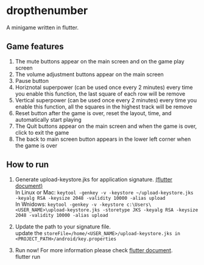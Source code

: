 # dropthenumber
A minigame written in flutter.

## Game features
1. The mute buttons appear on the main screen and on the game play screen
2. The volume adjustment buttons appear on the main screen
3. Pause button
4. Horiznotal superpower (can be used once every 2 minutes) every time you enable this function, the last square of each row will be remove
5. Vertical superpower (can be used once every 2 minutes) every time you enable this function, all the squares in the highest track will be remove
6. Reset button after the game is over, reset the layout, time, and automatically start playing
7. The Quit buttons appear on the main screen and when the game is over, click to exit the game
8. The back to main screen button appears in the lower left corner when the game is over 

## How to run
1. Generate upload-keystore.jks for application signature. [(flutter document)](https://flutter.dev/docs/deployment/android#create-an-upload-keystore) <br />
In Linux or Mac: ```keytool -genkey -v -keystore ~/upload-keystore.jks -keyalg RSA -keysize 2048 -validity 10000 -alias upload``` <br />
In Wnidows: ```keytool -genkey -v -keystore c:\Users\<USER_NAME>\upload-keystore.jks -storetype JKS -keyalg RSA -keysize 2048 -validity 10000 -alias upload``` <br />

2. Update the path to your signature file. <br />
update the ```storeFile=/home/<USER_NAME>/upload-keystore.jks in <PROJECT_PATH>/android/key.properties``` <br />

3. Run now! For more information please check [flutter document](https://flutter.dev/docs/reference/flutter-cli). <br />
flutter run
